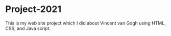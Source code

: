 # Project-2021
This is my web site project which I did about Vincent van Gogh using HTML, CSS, and Java script. 
